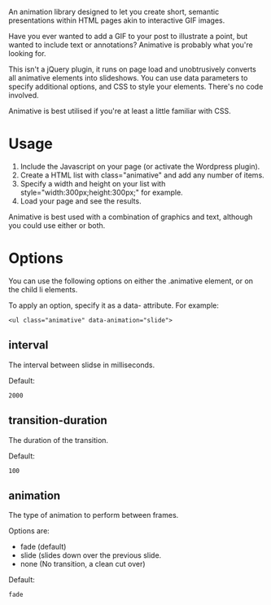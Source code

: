 An animation library designed to let you create short, semantic
presentations within HTML pages akin to interactive GIF images.

Have you ever wanted to add a GIF to your post to illustrate a point,
but wanted to include text or annotations? Animative is probably what
you're looking for.

This isn't a jQuery plugin, it runs on page load and unobtrusively
converts all animative elements into slideshows. You can use data
parameters to specify additional options, and CSS to style your
elements. There's no code involved.

Animative is best utilised if you're at least a little familiar with
CSS.

Usage
=====
1. Include the Javascript on your page (or activate the Wordpress plugin).
2. Create a HTML list with class="animative" and add any number of items.
3. Specify a width and height on your list with style="width:300px;height:300px;" for example.
4. Load your page and see the results.

Animative is best used with a combination of graphics and text, although
you could use either or both.

Options
=======
You can use the following options on either the .animative element, or
on the child li elements.

To apply an option, specify it as a data- attribute. For example:

    <ul class="animative" data-animation="slide">

interval
--------
The interval between slidse in milliseconds.

Default:

    2000

transition-duration
-------------------
The duration of the transition.

Default:

    100

animation
---------
The type of animation to perform between frames.

Options are:
* fade (default)
* slide (slides down over the previous slide.
* none (No transition, a clean cut over)

Default:

    fade
